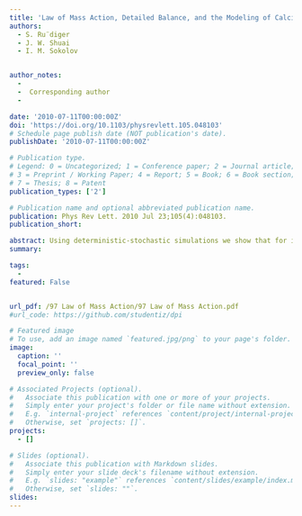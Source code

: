 ```yaml
---
title: 'Law of Mass Action, Detailed Balance, and the Modeling of Calcium Puffs'
authors:
  - S. Ru¨diger
  - J. W. Shuai
  - I. M. Sokolov


author_notes:  
  -      
  -  Corresponding author
  -  

date: '2010-07-11T00:00:00Z'
doi: 'https://doi.org/10.1103/physrevlett.105.048103'
# Schedule page publish date (NOT publication's date).
publishDate: '2010-07-11T00:00:00Z'

# Publication type.
# Legend: 0 = Uncategorized; 1 = Conference paper; 2 = Journal article;
# 3 = Preprint / Working Paper; 4 = Report; 5 = Book; 6 = Book section;
# 7 = Thesis; 8 = Patent
publication_types: ['2']

# Publication name and optional abbreviated publication name.
publication: Phys Rev Lett. 2010 Jul 23;105(4):048103.
publication_short: 

abstract: Using deterministic-stochastic simulations we show that for intracellular calcium puffs the mixing assumption for reactants does not hold within clusters of receptor channels. Consequently, the law of mass action does not apply and useful definitions of averaged calcium concentrations in the cluster are not obvious. Effective reaction kinetics can be derived, however, by separating concentrations for self-coupling of channels and coupling to different channels, thus eliminating detailed balance in the reaction scheme. A minimal Markovian model can be inferred, describing well calcium puffs in neuronal cells and allowing insight into the functioning of calcium puffs.
summary: 

tags:
  - 
featured: False


url_pdf: /97 Law of Mass Action/97 Law of Mass Action.pdf
#url_code: https://github.com/studentiz/dpi

# Featured image
# To use, add an image named `featured.jpg/png` to your page's folder.
image:
  caption: ''
  focal_point: ''
  preview_only: false

# Associated Projects (optional).
#   Associate this publication with one or more of your projects.
#   Simply enter your project's folder or file name without extension.
#   E.g. `internal-project` references `content/project/internal-project/index.md`.
#   Otherwise, set `projects: []`.
projects:
  - []

# Slides (optional).
#   Associate this publication with Markdown slides.
#   Simply enter your slide deck's filename without extension.
#   E.g. `slides: "example"` references `content/slides/example/index.md`.
#   Otherwise, set `slides: ""`.
slides:
---
```



